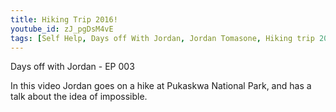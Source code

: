 ```yaml
---
title: Hiking Trip 2016!
youtube_id: zJ_pgDsM4vE
tags: [Self Help, Days off With Jordan, Jordan Tomasone, Hiking trip 2016, Bulding a Better Self, Marathon, ontario, canada, Pukaskwa National Park, Hiking, How to, Overcome impossible,vlog series, Days off, Days off With Jordan,life changing adventures, ventures, jordans adventures, positivity, staying positive,Candian Hiking, Hiking trip 2016, National Park, Pukaskwa, Jordan, Tomasone, vlog ep 3, self reflection, rainbow]
---
```

Days off with Jordan - EP 003

In this video Jordan goes on a hike at Pukaskwa National Park, and has a talk about the idea of impossible.
